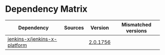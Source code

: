 # Dependency Matrix

Dependency | Sources | Version | Mismatched versions
---------- | ------- | ------- | -------------------
[jenkins-x/jenkins-x-platform](https://github.com/jenkins-x/jenkins-x-platform) |  | [2.0.1756](https://github.com/jenkins-x/jenkins-x-platform/releases/tag/v2.0.1756) | 

